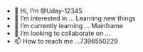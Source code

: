 - 👋 Hi, I’m @Uday-12345
- 👀 I’m interested in ... Learning new things
- 🌱 I’m currently learning ... Mainframe
- 💞️ I’m looking to collaborate on ...
- 📫 How to reach me ...7396550229

<!---
Uday-12345/Uday-12345 is a ✨ special ✨ repository because its `README.md` (this file) appears on your GitHub profile.
You can click the Preview link to take a look at your changes.
--->
